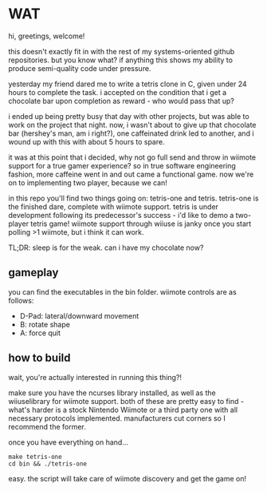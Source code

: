 # WAT

hi, greetings, welcome!

this doesn't exactly fit in with the rest of my systems-oriented github repositories. but you know what? if anything this shows my ability to produce semi-quality code under pressure.

yesterday my friend dared me to write a tetris clone in C, given under 24 hours to complete the task. i accepted on the condition that i get a chocolate bar upon completion as reward - who would pass that up?

i ended up being pretty busy that day with other projects, but was able to work on the project that night. now, i wasn't about to give up that chocolate bar (hershey's man, am i right?), one caffeinated drink led to another, and i wound up with this with about 5 hours to spare.

it was at this point that i decided, why not go full send and throw in wiimote support for a true gamer experience? so in true software engineering fashion, more caffeine went in and out came a functional game. now we're on to implementing two player, because we can!

in this repo you'll find two things going on: tetris-one and tetris. tetris-one is the finished dare, complete with wiimote support. tetris is under development following its predecessor's success - i'd like to demo a two-player tetris game! wiimote support through wiiuse is janky once you start polling >1 wiimote, but i think it can work.

TL;DR: sleep is for the weak. can i have my chocolate now?

## gameplay

you can find the executables in the bin folder. wiimote controls are as follows:
  - D-Pad: lateral/downward movement
  - B: rotate shape
  - A: force quit

## how to build

wait, you're actually interested in running this thing?!

make sure you have the ncurses library installed, as well as the wiiuselibrary for wiimote support. both of these are pretty easy to find - what's harder is a stock Nintendo Wiimote or a third party one with all necessary protocols implemented. manufacturers cut corners so I recommend the former.

once you have everything on hand...

```
make tetris-one
cd bin && ./tetris-one
```

easy. the script will take care of wiimote discovery and get the game on!


